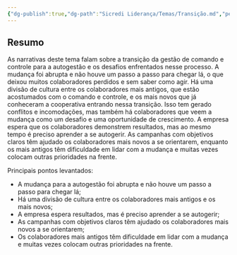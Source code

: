 ```yaml
---
{"dg-publish":true,"dg-path":"Sicredi Liderança/Temas/Transição.md","permalink":"/Sicredi Liderança/Temas/Transição/"}
---
```


## Resumo

As narrativas deste tema falam sobre a transição da gestão de comando e controle para a autogestão e os desafios enfrentados nesse processo. A mudança foi abrupta e não houve um passo a passo para chegar lá, o que deixou muitos colaboradores perdidos e sem saber como agir. Há uma divisão de cultura entre os colaboradores mais antigos, que estão acostumados com o comando e controle, e os mais novos que já conheceram a cooperativa entrando nessa transição. Isso tem gerado conflitos e incomodações, mas também há colaboradores que veem a mudança como um desafio e uma oportunidade de crescimento. A empresa espera que os colaboradores demonstrem resultados, mas ao mesmo tempo é preciso aprender a se autogerir. As campanhas com objetivos claros têm ajudado os colaboradores mais novos a se orientarem, enquanto os mais antigos têm dificuldade em lidar com a mudança e muitas vezes colocam outras prioridades na frente. 

Principais pontos levantados:
- A mudança para a autogestão foi abrupta e não houve um passo a passo para chegar lá;
- Há uma divisão de cultura entre os colaboradores mais antigos e os mais novos;
- A empresa espera resultados, mas é preciso aprender a se autogerir;
- As campanhas com objetivos claros têm ajudado os colaboradores mais novos a se orientarem;
- Os colaboradores mais antigos têm dificuldade em lidar com a mudança e muitas vezes colocam outras prioridades na frente.


